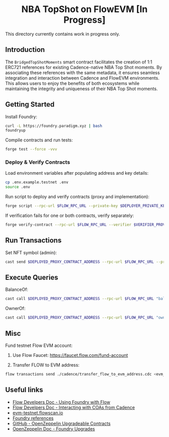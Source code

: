 # <h1 align="center"> NBA TopShot on FlowEVM [In Progress] </h1>

This directory currently contains work in progress only.

## Introduction

The `BridgedTopShotMoments` smart contract facilitates the creation of 1:1 ERC721 references for existing Cadence-native NBA Top Shot moments. By associating these references with the same metadata, it ensures seamless integration and interaction between Cadence and FlowEVM environments. This allows users to enjoy the benefits of both ecosystems while maintaining the integrity and uniqueness of their NBA Top Shot moments.

## Getting Started

Install Foundry:

```sh
curl -L https://foundry.paradigm.xyz | bash
foundryup
```

Compile contracts and run tests:
```sh
forge test --force -vvv
```

### Deploy & Verify Contracts

Load environment variables after populating address and key details:

```sh
cp .env.example.testnet .env
source .env
```

Run script to deploy and verify contracts (proxy and implementation):

```sh
forge script --rpc-url $FLOW_RPC_URL --private-key $DEPLOYER_PRIVATE_KEY --legacy scripts/Deploy.s.sol:DeployScript --broadcast --verify --verifier $VERIFIER_PROVIDER --verifier-url $VERIFIER_URL
```

If verification fails for one or both contracts, verify separately:

```sh
forge verify-contract --rpc-url $FLOW_RPC_URL --verifier $VERIFIER_PROVIDER --verifier-url $VERIFIER_URL <address-of-contract-to-verify>
```

## Run Transactions

Set NFT symbol (admin):

```sh
cast send $DEPLOYED_PROXY_CONTRACT_ADDRESS --rpc-url $FLOW_RPC_URL --private-key $PRIVATE_KEY --legacy "setSymbol(string)" <new-nft-symbol>
```

## Execute Queries

BalanceOf:
```sh
cast call $DEPLOYED_PROXY_CONTRACT_ADDRESS --rpc-url $FLOW_RPC_URL "balanceOf(address)(uint256)" $DEPLOYER_ADDRESS
```

OwnerOf:
```sh
cast call $DEPLOYED_PROXY_CONTRACT_ADDRESS --rpc-url $FLOW_RPC_URL "ownerOf(uint256)(address)" <nft-id>
```

## Misc

Fund testnet Flow EVM account:

1. Use Flow Faucet: https://faucet.flow.com/fund-account

2. Transfer FLOW to EVM address:

```sh
flow transactions send ./cadence/transfer_flow_to_evm_address.cdc <evm_address_hex> <ufix64_amount> --network testnet --signer testnet-account
```

## Useful links

- [Flow Develpers Doc - Using Foundry with Flow](https://developers.flow.com/evm/guides/foundry)
- [Flow Develpers Doc - Interacting with COAs from Cadence](https://developers.flow.com/evm/cadence/interacting-with-coa)
- [evm-testnet.flowscan.io](https://evm-testnet.flowscan.io)
- [Foundry references](https://book.getfoundry.sh/reference)
- [GitHub - OpenZeppelin Upgradeable Contracts](https://github.com/OpenZeppelin/openzeppelin-contracts-upgradeable)
- [OpenZeppelin Doc - Foundry Upgrades](https://docs.openzeppelin.com/upgrades-plugins/foundry-upgrades)
